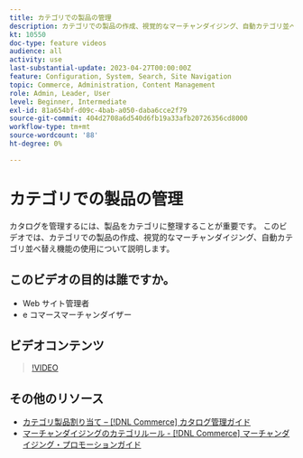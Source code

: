 ```yaml
---
title: カテゴリでの製品の管理
description: カテゴリでの製品の作成、視覚的なマーチャンダイジング、自動カテゴリ並べ替え機能の使用について説明します。
kt: 10550
doc-type: feature videos
audience: all
activity: use
last-substantial-update: 2023-04-27T00:00:00Z
feature: Configuration, System, Search, Site Navigation
topic: Commerce, Administration, Content Management
role: Admin, Leader, User
level: Beginner, Intermediate
exl-id: 81a654bf-d09c-4bab-a050-daba6cce2f79
source-git-commit: 404d2708a6d540d6fb19a33afb20726356cd8000
workflow-type: tm+mt
source-wordcount: '88'
ht-degree: 0%

---
```


# カテゴリでの製品の管理

カタログを管理するには、製品をカテゴリに整理することが重要です。 このビデオでは、カテゴリでの製品の作成、視覚的なマーチャンダイジング、自動カテゴリ並べ替え機能の使用について説明します。

## このビデオの目的は誰ですか。

- Web サイト管理者
- e コマースマーチャンダイザー

## ビデオコンテンツ

>[!VIDEO](https://video.tv.adobe.com/v/343747?quality=12&learn=on)

## その他のリソース

- [ カテゴリ製品割り当て –  [!DNL Commerce]  カタログ管理ガイド ](https://experienceleague.adobe.com/docs/commerce-admin/catalog/categories/products-in-category/categories-product-assignments.html)
- [ マーチャンダイジングのカテゴリルール - [!DNL Commerce]  マーチャンダイジング・プロモーションガイド ](https://experienceleague.adobe.com/docs/commerce-admin/marketing/merchandising/visual-merch/category-product-rules.html)
